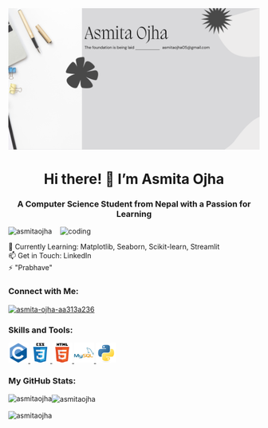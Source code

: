 <img src="YouTube Banner - Asmita Ojha's GitHub Profile.png">
<h1 align="center">Hi there! 👋 I’m Asmita Ojha</h1> <h3 align="center">A Computer Science Student from Nepal with a Passion for Learning</h3> <img align="right" alt="coding" width="400" src="https://gifdb.com/images/high/coding-girl-animation-fe7t4gejurmtof8v.webp"> <p align="left"> <img src="https://komarev.com/ghpvc/?username=asmitaojha&label=Profile%20views&color=0e75b6&style=flat" alt="asmitaojha" /> </p>
🌱 Currently Learning: Matplotlib, Seaborn, Scikit-learn, Streamlit <br>
📫 Get in Touch: LinkedIn <br>
⚡ "Prabhave"  <br>
<h3 align="left">Connect with Me:</h3> <p align="left"> <a href="https://linkedin.com/in/asmita-ojha-aa313a236" target="blank"><img align="center" src="https://raw.githubusercontent.com/rahuldkjain/github-profile-readme-generator/master/src/images/icons/Social/linked-in-alt.svg" alt="asmita-ojha-aa313a236" height="30" width="40" /></a> </p> <h3 align="left">Skills and Tools:</h3> <p align="left"> <a href="https://www.cprogramming.com/" target="_blank" rel="noreferrer"> <img src="https://raw.githubusercontent.com/devicons/devicon/master/icons/c/c-original.svg" alt="c" width="40" height="40"/> </a> <a href="https://www.w3schools.com/css/" target="_blank" rel="noreferrer"> <img src="https://raw.githubusercontent.com/devicons/devicon/master/icons/css3/css3-original-wordmark.svg" alt="css3" width="40" height="40"/> </a> <a href="https://www.w3.org/html/" target="_blank" rel="noreferrer"> <img src="https://raw.githubusercontent.com/devicons/devicon/master/icons/html5/html5-original-wordmark.svg" alt="html5" width="40" height="40"/> </a> <a href="https://www.mysql.com/" target="_blank" rel="noreferrer"> <img src="https://raw.githubusercontent.com/devicons/devicon/master/icons/mysql/mysql-original-wordmark.svg" alt="mysql" width="40" height="40"/> </a> <a href="https://www.python.org" target="_blank" rel="noreferrer"> <img src="https://raw.githubusercontent.com/devicons/devicon/master/icons/python/python-original.svg" alt="python" width="40" height="40"/> </a> </p> <h3 align="left">My GitHub Stats:</h3> <p> <img align="left" src="https://github-readme-stats.vercel.app/api/top-langs?username=asmitaojha&show_icons=true&locale=en&layout=compact" alt="asmitaojha" /> </p> <p> <img align="center" src="https://github-readme-stats.vercel.app/api?username=asmitaojha&show_icons=true&locale=en" alt="asmitaojha" /> </p> <p> <img align="center" src="https://github-readme-streak-stats.herokuapp.com/?user=asmitaojha&" alt="asmitaojha" /> </p>
